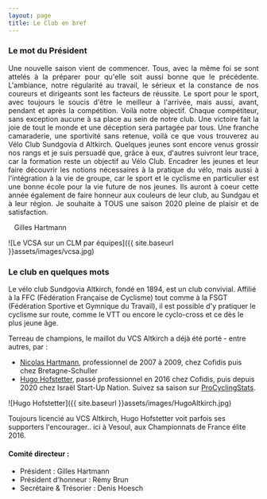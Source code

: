 ```yaml
---
layout: page
title: Le Club en bref
---
```


### Le mot du Président

<p style='text-align: justify;'>
Une nouvelle saison vient de commencer. Tous, avec  la même foi se sont attelés à la préparer pour qu'elle soit aussi bonne que le précédente. L'ambiance, notre régularité au travail, le sérieux  et la constance de nos coureurs et dirigeants sont les facteurs de  réussite. Le sport pour le sport, avec toujours le soucis d'être le  meilleur à l'arrivée, mais aussi, avant, pendant et après la compétition. Voilà notre objectif. 
Chaque compétiteur, sans exception aucune à sa place au sein de  notre club. Une victoire fait la joie de tout le monde et une déception  sera partagée par tous. Une franche camaraderie, une sportivité sans  retenue, voilà ce que vous trouverez au Vélo Club Sundgovia d Altkirch.  Quelques jeunes sont encore venus grossir nos rangs et je suis persuadé  que, grâce à eux, d'autres suivront leur trace, car la formation reste  un objectif au Vélo Club. Encadrer les jeunes et leur faire découvrir  les notions nécessaires à la pratique du vélo, mais aussi à  l'intégration à la vie de groupe, car le sport et le cyclisme en  particulier est une bonne école pour la vie future de nos jeunes. Ils  auront à coeur cette année également de faire honneur aux couleurs de  leur club, au Sundgau et à leur région. 
Je souhaite à TOUS une saison 2020 pleine de plaisir et de satisfaction.
</p>

&nbsp;&nbsp;   Gilles Hartmann

![Le VCSA sur un CLM par équipes]({{ site.baseurl }}assets/images/vcsa.jpg)

### Le club en quelques mots

Le vélo club Sundgovia Altkirch, fondé en 1894, est un club convivial. Affilié à la FFC (Fédération Française de Cyclisme) tout comme à la FSGT (Fédération Sportive et Gymnique du Travail), il est possible d'y pratiquer le cyclisme sur route, comme le VTT ou encore le cyclo-cross et ce dès le plus jeune âge.

Terreau de champions, le maillot du VCS Altkirch a déjà été porté - entre autres, par :
  * [Nicolas Hartmann](https://fr.wikipedia.org/wiki/Nicolas_Hartmann), professionnel de 2007 à 2009, chez Cofidis puis chez Bretagne-Schuller
  * [Hugo Hofstetter](https://fr.wikipedia.org/wiki/Hugo_Hofstetter), passé professionnel en 2016 chez Cofidis, puis depuis 2020 chez Israël Start-Up Nation. Suivez sa saison sur [ProCyclingStats](http://www.procyclingstats.com/rider/Hugo_Hofstetter).

![Hugo Hofstetter]({{ site.baseurl }}assets/images/HugoAltkirch.jpg)

Toujours licencié au VCS Altkirch, Hugo Hofstetter voit parfois ses supporters l'encourager.. ici à Vesoul, aux Championnats de France élite 2016.


#### Comité directeur :
  * Président : Gilles Hartmann
  * Président d'honneur : Rémy Brun
  * Secrétaire & Trésorier : Denis Hoesch


